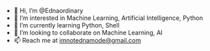 - 👋 Hi, I’m @Ednaordinary
- 👀 I’m interested in Machine Learning, Artificial Intelligence, Python
- 🌱 I’m currently learning Python, Shell
- 💞️ I’m looking to collaborate on Machine Learning, AI
- 📫 Reach me at imnotednamode@gmail.com

<!---
Ednaordinary/Ednaordinary is a ✨ special ✨ repository because its `README.md` (this file) appears on your GitHub profile.
You can click the Preview link to take a look at your changes.
--->
